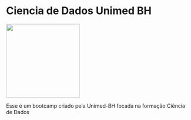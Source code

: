 # Ciencia de Dados Unimed BH

<img src="https://hermes.digitalinnovation.one/tracks/342f7392-a8b5-421f-bea9-d29f1fd8aae9.png" alt="" width="200" ALIGN=RIGHT/>

Esse é um bootcamp criado pela Unimed-BH focada na formação Ciência de Dados
